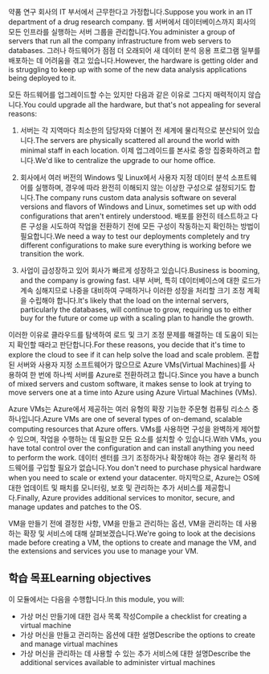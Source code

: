 <span data-ttu-id="edd85-101">약품 연구 회사의 IT 부서에서 근무한다고 가정합니다.</span><span class="sxs-lookup"><span data-stu-id="edd85-101">Suppose you work in an IT department of a drug research company.</span></span> <span data-ttu-id="edd85-102">웹 서버에서 데이터베이스까지 회사의 모든 인프라를 실행하는 서버 그룹을 관리합니다.</span><span class="sxs-lookup"><span data-stu-id="edd85-102">You administer a group of servers that run all the company infrastructure from web servers to databases.</span></span> <span data-ttu-id="edd85-103">그러나 하드웨어가 점점 더 오래되어 새 데이터 분석 응용 프로그램 일부를 배포하는 데 어려움을 겪고 있습니다.</span><span class="sxs-lookup"><span data-stu-id="edd85-103">However, the hardware is getting older and is struggling to keep up with some of the new data analysis applications being deployed to it.</span></span>

<span data-ttu-id="edd85-104">모든 하드웨어를 업그레이드할 수는 있지만 다음과 같은 이유로 그다지 매력적이지 않습니다.</span><span class="sxs-lookup"><span data-stu-id="edd85-104">You could upgrade all the hardware, but that's not appealing for several reasons:</span></span>

1. <span data-ttu-id="edd85-105">서버는 각 지역마다 최소한의 담당자와 더불어 전 세계에 물리적으로 분산되어 있습니다.</span><span class="sxs-lookup"><span data-stu-id="edd85-105">The servers are physically scattered all around the world with minimal staff in each location.</span></span> <span data-ttu-id="edd85-106">이제 업그레이드를 본사로 중앙 집중화하려고 합니다.</span><span class="sxs-lookup"><span data-stu-id="edd85-106">We'd like to centralize the upgrade to our home office.</span></span>

1. <span data-ttu-id="edd85-107">회사에서 여러 버전의 Windows 및 Linux에서 사용자 지정 데이터 분석 소프트웨어를 실행하며, 경우에 따라 완전히 이해되지 않는 이상한 구성으로 설정되기도 합니다.</span><span class="sxs-lookup"><span data-stu-id="edd85-107">The company runs custom data analysis software on several versions and flavors of Windows and Linux, sometimes set up with odd configurations that aren't entirely understood.</span></span> <span data-ttu-id="edd85-108">배포를 완전히 테스트하고 다른 구성을 시도하여 작업을 전환하기 전에 모든 구성이 작동하는지 확인하는 방법이 필요합니다.</span><span class="sxs-lookup"><span data-stu-id="edd85-108">We need a way to test our deployments completely and try different configurations to make sure everything is working before we transition the work.</span></span>

1. <span data-ttu-id="edd85-109">사업이 급성장하고 있어 회사가 빠르게 성장하고 있습니다.</span><span class="sxs-lookup"><span data-stu-id="edd85-109">Business is booming, and the company is growing fast.</span></span> <span data-ttu-id="edd85-110">내부 서버, 특히 데이터베이스에 대한 로드가 계속 심해지므로 나중을 대비하여 구매하거나 이러한 성장을 처리할 크기 조정 계획을 수립해야 합니다.</span><span class="sxs-lookup"><span data-stu-id="edd85-110">It's likely that the load on the internal servers, particularly the databases, will continue to grow, requiring us to either buy for the future or come up with a scaling plan to handle the growth.</span></span>

<span data-ttu-id="edd85-111">이러한 이유로 클라우드를 탐색하여 로드 및 크기 조정 문제를 해결하는 데 도움이 되는지 확인할 때라고 판단합니다.</span><span class="sxs-lookup"><span data-stu-id="edd85-111">For these reasons, you decide that it's time to explore the cloud to see if it can help solve the load and scale problem.</span></span> <span data-ttu-id="edd85-112">혼합된 서버와 사용자 지정 소프트웨어가 많으므로 Azure VMs(Virtual Machines)를 사용하여 한 번에 하나씩 서버를 Azure로 전환하려고 합니다.</span><span class="sxs-lookup"><span data-stu-id="edd85-112">Since you have a bunch of mixed servers and custom software, it makes sense to look at trying to move servers one at a time into Azure using Azure Virtual Machines (VMs).</span></span>

<span data-ttu-id="edd85-113">Azure VMs는 Azure에서 제공하는 여러 유형의 확장 기능한 주문형 컴퓨팅 리소스 중 하나입니다.</span><span class="sxs-lookup"><span data-stu-id="edd85-113">Azure VMs are one of several types of on-demand, scalable computing resources that Azure offers.</span></span> <span data-ttu-id="edd85-114">VMs를 사용하면 구성을 완벽하게 제어할 수 있으며, 작업을 수행하는 데 필요한 모든 요소를 설치할 수 있습니다.</span><span class="sxs-lookup"><span data-stu-id="edd85-114">With VMs, you have total control over the configuration and can install anything you need to perform the work.</span></span> <span data-ttu-id="edd85-115">데이터 센터를 크기 조정하거나 확장해야 하는 경우 물리적 하드웨어를 구입할 필요가 없습니다.</span><span class="sxs-lookup"><span data-stu-id="edd85-115">You don't need to purchase physical hardware when you need to scale or extend your datacenter.</span></span> <span data-ttu-id="edd85-116">마지막으로, Azure는 OS에 대한 업데이트 및 패치를 모니터링, 보호 및 관리하는 추가 서비스를 제공합니다.</span><span class="sxs-lookup"><span data-stu-id="edd85-116">Finally, Azure provides additional services to monitor, secure, and manage updates and patches to the OS.</span></span>

<span data-ttu-id="edd85-117">VM을 만들기 전에 결정한 사항, VM을 만들고 관리하는 옵션, VM을 관리하는 데 사용하는 확장 및 서비스에 대해 살펴보겠습니다.</span><span class="sxs-lookup"><span data-stu-id="edd85-117">We're going to look at the decisions made before creating a VM, the options to create and manage the VM, and the extensions and services you use to manage your VM.</span></span>

## <a name="learning-objectives"></a><span data-ttu-id="edd85-118">학습 목표</span><span class="sxs-lookup"><span data-stu-id="edd85-118">Learning objectives</span></span>

<span data-ttu-id="edd85-119">이 모듈에서는 다음을 수행합니다.</span><span class="sxs-lookup"><span data-stu-id="edd85-119">In this module, you will:</span></span>

- <span data-ttu-id="edd85-120">가상 머신 만들기에 대한 검사 목록 작성</span><span class="sxs-lookup"><span data-stu-id="edd85-120">Compile a checklist for creating a virtual machine</span></span>
- <span data-ttu-id="edd85-121">가상 머신을 만들고 관리하는 옵션에 대한 설명</span><span class="sxs-lookup"><span data-stu-id="edd85-121">Describe the options to create and manage virtual machines</span></span>
- <span data-ttu-id="edd85-122">가상 머신을 관리하는 데 사용할 수 있는 추가 서비스에 대한 설명</span><span class="sxs-lookup"><span data-stu-id="edd85-122">Describe the additional services available to administer virtual machines</span></span>